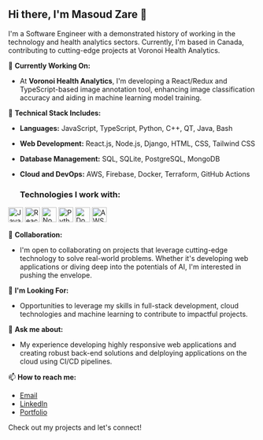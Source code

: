## Hi there, I'm Masoud Zare 👋

I'm a Software Engineer with a demonstrated history of working in the technology and health analytics sectors. Currently, I'm based in Canada, contributing to cutting-edge projects at Voronoi Health Analytics.

🔭 **Currently Working On:**
- At **Voronoi Health Analytics**, I'm developing a React/Redux and TypeScript-based image annotation tool, enhancing image classification accuracy and aiding in machine learning model training.

🌱 **Technical Stack Includes:**
- **Languages:** JavaScript, TypeScript, Python, C++, QT, Java, Bash
- **Web Development:** React.js, Node.js, Django, HTML, CSS, Tailwind CSS
- **Database Management:** SQL, SQLite, PostgreSQL, MongoDB
- **Cloud and DevOps:** AWS, Firebase, Docker, Terraform, GitHub Actions

  ### Technologies I work with:
<p>
  <img src="https://simpleicons.org/icons/javascript.svg" width="30" height="30" alt="JavaScript" title="JavaScript">
  <img src="https://simpleicons.org/icons/react.svg" width="30" height="30" alt="React" title="React">
  <img src="https://simpleicons.org/icons/node-dot-js.svg" width="30" height="30" alt="Node.js" title="Node.js">
  <img src="https://simpleicons.org/icons/python.svg" width="30" height="30" alt="Python" title="Python">
  <img src="https://simpleicons.org/icons/docker.svg" width="30" height="30" alt="Docker" title="Docker">
  <img src="https://simpleicons.org/icons/amazonaws.svg" width="30" height="30" alt="AWS" title="AWS">
</p>


👯 **Collaboration:**
- I'm open to collaborating on projects that leverage cutting-edge technology to solve real-world problems. Whether it's developing web applications or diving deep into the potentials of AI, I'm interested in pushing the envelope.

🤔 **I'm Looking For:**
- Opportunities to leverage my skills in full-stack development, cloud technologies and machine learning to contribute to impactful projects.

💬 **Ask me about:**
- My experience developing highly responsive web applications and creating robust back-end solutions and delploying applications on the cloud using CI/CD pipelines.

📫 **How to reach me:**
- [Email](mailto:masoudz@mun.ca)
- [LinkedIn](https://www.linkedin.com/in/masoudzare/)
- [Portfolio](https://masoudz88.github.io/my_portfolio/)

Check out my projects and let's connect!

